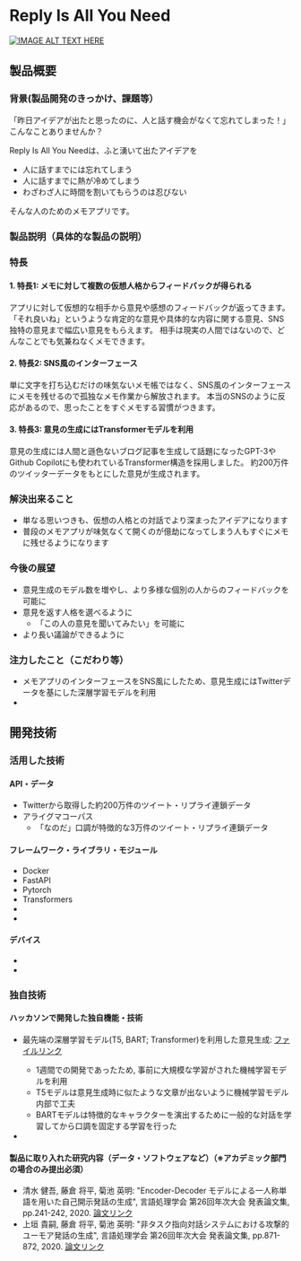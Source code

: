 # Reply Is All You Need

[![IMAGE ALT TEXT HERE](https://jphacks.com/wp-content/uploads/2021/07/JPHACKS2021_ogp.jpg)](https://www.youtube.com/watch?v=LUPQFB4QyVo)

## 製品概要
### 背景(製品開発のきっかけ、課題等）　
「昨日アイデアが出たと思ったのに、人と話す機会がなくて忘れてしまった！」<br>
こんなことありませんか？


Reply Is All You Needは、ふと湧いて出たアイデアを

- 人に話すまでには忘れてしまう
- 人に話すまでに熱が冷めてしまう
- わざわざ人に時間を割いてもらうのは忍びない

そんな人のためのメモアプリです。

### 製品説明（具体的な製品の説明）
### 特長
#### 1. 特長1: メモに対して複数の仮想人格からフィードバックが得られる
アプリに対して仮想的な相手から意見や感想のフィードバックが返ってきます。
「それ良いね」というような肯定的な意見や具体的な内容に関する意見、SNS独特の意見まで幅広い意見をもらえます。
相手は現実の人間ではないので、どんなことでも気兼ねなくメモできます。

#### 2. 特長2: SNS風のインターフェース
単に文字を打ち込むだけの味気ないメモ帳ではなく、SNS風のインターフェースにメモを残せるので孤独なメモ作業から解放されます。
本当のSNSのように反応があるので、思ったことをすぐメモする習慣がつきます。

#### 3. 特長3: 意見の生成にはTransformerモデルを利用
意見の生成には人間と遜色ないブログ記事を生成して話題になったGPT-3やGithub Copilotにも使われているTransformer構造を採用しました。
約200万件のツイッターデータをもとにした意見が生成されます。


### 解決出来ること
- 単なる思いつきも、仮想の人格との対話でより深まったアイデアになります
- 普段のメモアプリが味気なくて開くのが億劫になってしまう人もすぐにメモに残せるようになります

### 今後の展望
* 意見生成のモデル数を増やし、より多様な個別の人からのフィードバックを可能に
* 意見を返す人格を選べるように
  * 「この人の意見を聞いてみたい」を可能に
* より長い議論ができるように

### 注力したこと（こだわり等）
* メモアプリのインターフェースをSNS風にしたため、意見生成にはTwitterデータを基にした深層学習モデルを利用
* 

## 開発技術
### 活用した技術
#### API・データ
* Twitterから取得した約200万件のツイート・リプライ連鎖データ
* アライグマコーパス
  * 「なのだ」口調が特徴的な3万件のツイート・リプライ連鎖データ

#### フレームワーク・ライブラリ・モジュール
* Docker
* FastAPI
* Pytorch
* Transformers
* 
* 

#### デバイス
* 
* 

### 独自技術
#### ハッカソンで開発した独自機能・技術
* 最先端の深層学習モデル(T5, BART; Transformer)を利用した意見生成: [ファイルリンク](https://github.com/jphacks/C_2108_1/blob/main/src/dialogue_model.py)
  * 1週間での開発であったため, 事前に大規模な学習がされた機械学習モデルを利用
  * T5モデルは意見生成時に似たような文章が出ないように機械学習モデル内部で工夫
  * BARTモデルは特徴的なキャラクターを演出するために一般的な対話を学習してから口調を固定する学習を行った

* 

#### 製品に取り入れた研究内容（データ・ソフトウェアなど）（※アカデミック部門の場合のみ提出必須）
* 清水 健吾, 藤倉 将平, 菊池 英明: "Encoder-Decoder モデルによる一人称単語を用いた自己開示発話の生成", 言語処理学会 第26回年次大会 発表論文集, pp.241-242, 2020. [論文リンク](https://www.anlp.jp/proceedings/annual_meeting/2020/pdf_dir/P2-25.pdf)
* 上垣 貴嗣, 藤倉 将平, 菊池 英明: "非タスク指向対話システムにおける攻撃的ユーモア発話の生成", 言語処理学会 第26回年次大会 発表論文集, pp.871-872, 2020. [論文リンク](https://www.anlp.jp/proceedings/annual_meeting/2020/pdf_dir/P4-22.pdf)

